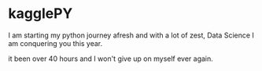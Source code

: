 # kagglePY

I am starting my python journey afresh and with a lot of zest, Data Science I am conquering you this year.

it been over 40 hours and I won't give up on myself ever again.
